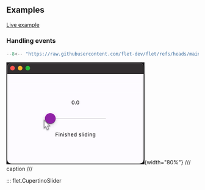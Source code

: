 ## Examples

[Live example](https://flet-controls-gallery.fly.dev/input/cupertinoslider)

### Handling events

```python
--8<-- "https://raw.githubusercontent.com/flet-dev/flet/refs/heads/main/sdk/python/examples/controls/cupertino-slider/handling-events.py"
```

![handling-events](https://raw.githubusercontent.com/flet-dev/flet/main/sdk/python/examples/controls/cupertino-slider/media/handling-events.gif){width="80%"}
/// caption
///

::: flet.CupertinoSlider

